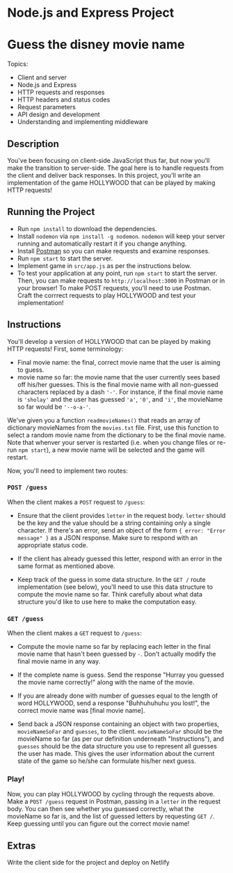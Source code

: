 # Node.js and Express Project

# Guess the disney movie name

Topics:

- Client and server
- Node.js and Express
- HTTP requests and responses
- HTTP headers and status codes
- Request parameters
- API design and development
- Understanding and implementing middleware

## Description

You've been focusing on client-side JavaScript thus far, but now you'll make the
transition to server-side. The goal here is to handle requests from the client
and deliver back responses. In this project, you'll write an implementation
of the game HOLLYWOOD that can be played by making HTTP requests!

## Running the Project

- Run `npm install` to download the dependencies.
- Install `nodemon` via `npm install -g nodemon`. `nodemon` will keep your
  server running and automatically restart it if you change anything.
- Install [Postman](https://www.getpostman.com/) so you can make requests and
  examine responses.
- Run `npm start` to start the server.
- Implement game in `src/app.js` as per the instructions below.
- To test your application at any point, run `npm start` to start the server.
  Then, you can make requests to `http://localhost:3000` in Postman or in your
  browser! To make POST requests, you'll need to use Postman. Craft the
  corrrect requests to play HOLLYWOOD and test your implementation!

## Instructions

You'll develop a version of HOLLYWOOD that can be played by making HTTP requests!
First, some terminology:

- Final movie name: the final, correct movie name that the user is aiming to guess.
- movie name so far: the movie name that the user currently sees based off his/her guesses.
  This is the final movie name with all non-guessed characters replaced by a dash
  `'-'`. For instance, if the final movie name is `'sholay'` and the user has guessed
  `'a'`, `'0'`, and `'i'`, the movieName so far would be `'--o-a-'`.

We've given you a function `readmovieNames()` that reads an array of dictionary movieNames
from the `movies.txt` file. First, use this function to select a random movie name from
the dictionary to be the final movie name. Note that whenver your server is restarted
(i.e. when you change files or re-run `npm start`), a new movie name will be selected
and the game will restart.

Now, you'll need to implement two routes:

### `POST /guess`

When the client makes a `POST` request to `/guess`:

- Ensure that the client provides `letter` in the request body. `letter` should
  be the key and the value should be a string containing only a single
  character. If there's an error, send an object of the form
  `{ error: "Error message" }` as a JSON response. Make sure to respond with
  an appropriate status code.

- If the client has already guessed this letter, respond with an error in the
  same format as mentioned above.

- Keep track of the guess in some data structure. In the `GET /` route
  implementation (see below), you'll need to use this data structure to compute
  the movie name so far. Think carefully about what data structure you'd like to use
  here to make the computation easy.

### `GET /guess`

When the client makes a `GET` request to `/guess`:

- Compute the movie name so far by replacing each letter in the final movie name that hasn't
  been guessed by `-`. Don't actually modify the final movie name in any way.
- If the complete name is guess. Send the response "Hurray you guessed the movie name correctly!" along with the name of the movie.

- If you are already done with number of guesses equal to the length of word HOLLYWOOD, send a response "Buhhuhuhuhu you lost!", the correct movie name was [final movie name].

- Send back a JSON response containing an object with two properties,
  `movieNameSoFar` and `guesses`, to the client. `movieNameSoFar` should be the movieName so
  far (as per our definition underneath "Instructions"), and `guesses` should be
  the data structure you use to represent all guesses the user has made. This
  gives the user information about the current state of the game so he/she can
  formulate his/her next guess.

### Play!

Now, you can play HOLLYWOOD by cycling through the requests above. Make a `POST
/guess` request in Postman, passing in a `letter` in the request body. You can
then see whether you guessed correctly, what the movieName so far is, and the list
of guessed letters by requesting `GET /`. Keep guessing until you can figure out
the correct movie name!

## Extras

Write the client side for the project and deploy on Netlify
